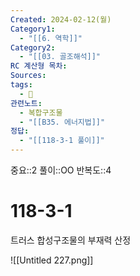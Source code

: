 ```yaml
---
Created: 2024-02-12(월)
Category1:
  - "[[6. 역학]]"
Category2:
  - "[[03. 골조해석]]"
RC 계산형 목차: 
Sources: 
tags:
  - 🧮
관련노트:
  - 복합구조물
  - "[[B35. 에너지법]]"
정답:
  - "[[118-3-1 풀이]]"
---
```

중요::2
풀이::OO
반복도::4
#  118-3-1 


트러스 합성구조물의 부재력 산정

![[Untitled 227.png]]